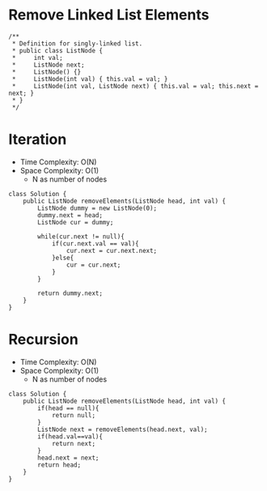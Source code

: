 # Remove Linked List Elements

```
/**
 * Definition for singly-linked list.
 * public class ListNode {
 *     int val;
 *     ListNode next;
 *     ListNode() {}
 *     ListNode(int val) { this.val = val; }
 *     ListNode(int val, ListNode next) { this.val = val; this.next = next; }
 * }
 */
```

# Iteration

- Time Complexity: O(N)
- Space Complexity: O(1)
  - N as number of nodes

```
class Solution {
    public ListNode removeElements(ListNode head, int val) {
        ListNode dummy = new ListNode(0);
        dummy.next = head;
        ListNode cur = dummy;

        while(cur.next != null){
            if(cur.next.val == val){
                cur.next = cur.next.next;
            }else{
                cur = cur.next;
            }
        }

        return dummy.next;
    }
}
```

# Recursion

- Time Complexity: O(N)
- Space Complexity: O(1)
  - N as number of nodes

```
class Solution {
    public ListNode removeElements(ListNode head, int val) {
        if(head == null){
            return null;
        }
        ListNode next = removeElements(head.next, val);
        if(head.val==val){
            return next;
        }
        head.next = next;
        return head;
    }
}
```
